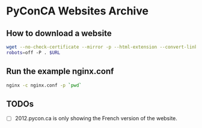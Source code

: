 # PyConCA Websites Archive

## How to download a website

```bash
wget --no-check-certificate --mirror -p --html-extension --convert-links -e
robots=off -P . $URL
```

## Run the example nginx.conf

```bash
nginx -c nginx.conf -p `pwd`
```

## TODOs

* [ ] 2012.pycon.ca is only showing the French version of the website.
